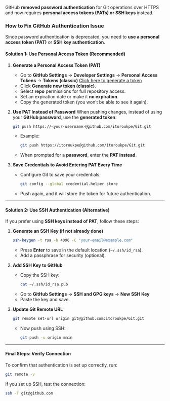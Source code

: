 GitHub **removed password authentication** for Git operations over HTTPS and now requires **personal access tokens (PATs) or SSH keys** instead.

### **How to Fix GitHub Authentication Issue**
Since password authentication is deprecated, you need to **use a personal access token (PAT)** or **SSH key authentication**.

#### **Solution 1: Use Personal Access Token (Recommended)**
1. **Generate a Personal Access Token (PAT)**
   - Go to **GitHub Settings** → **Developer Settings** → **Personal Access Tokens** → **Tokens (classic)**
     [Click here to generate a token](https://github.com/settings/tokens)
   - Click **Generate new token (classic)**.
   - Select **repo** permissions for full repository access.
   - Set an expiration date or make it **no expiration**.
   - Copy the generated token (you won’t be able to see it again).

2. **Use PAT Instead of Password**
   When pushing changes, instead of using your **GitHub password**, use the **generated token**:
   ```sh
   git push https://<your-username>@github.com/itoroukpe/Git.git
   ```
   - Example:
     ```sh
     git push https://itoroukpe@github.com/itoroukpe/Git.git
     ```
   - When prompted for a **password**, enter the **PAT instead**.

3. **Save Credentials to Avoid Entering PAT Every Time**
   - Configure Git to save your credentials:
     ```sh
     git config --global credential.helper store
     ```
   - Push again, and it will store the token for future authentication.

---

#### **Solution 2: Use SSH Authentication (Alternative)**
If you prefer using **SSH keys instead of PAT**, follow these steps:

1. **Generate an SSH Key (if not already done)**
   ```sh
   ssh-keygen -t rsa -b 4096 -C "your-email@example.com"
   ```
   - Press **Enter** to save in the default location (`~/.ssh/id_rsa`).
   - Add a passphrase for security (optional).

2. **Add SSH Key to GitHub**
   - Copy the SSH key:
     ```sh
     cat ~/.ssh/id_rsa.pub
     ```
   - Go to **GitHub Settings** → **SSH and GPG keys** → **New SSH Key**
   - Paste the key and save.

3. **Update Git Remote URL**
   ```sh
   git remote set-url origin git@github.com:itoroukpe/Git.git
   ```
   - Now push using SSH:
     ```sh
     git push -u origin main
     ```

---

#### **Final Steps: Verify Connection**
To confirm that authentication is set up correctly, run:
```sh
git remote -v
```
If you set up SSH, test the connection:
```sh
ssh -T git@github.com
```

